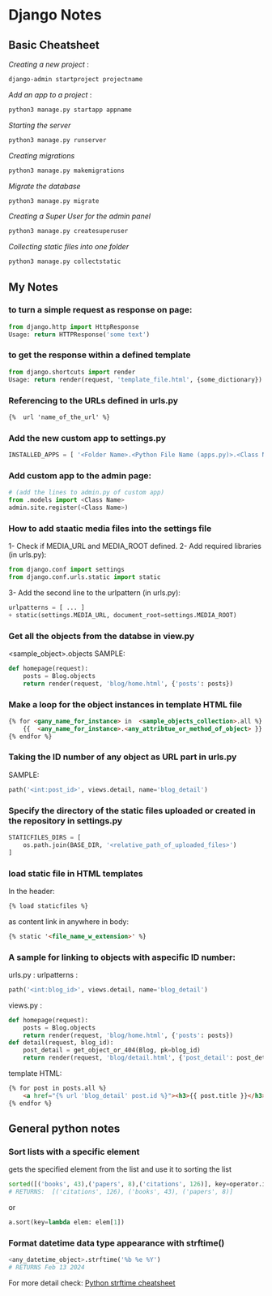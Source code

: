 # Django Notes

## Basic Cheatsheet

*Creating a new project* :
```bash
django-admin startproject projectname
```
*Add an app to a project* :
```bash
python3 manage.py startapp appname
```
*Starting the server*
```bash
python3 manage.py runserver
```
*Creating migrations*
```bash
python3 manage.py makemigrations
```
*Migrate the database*
```bash
python3 manage.py migrate
```
*Creating a Super User for the admin panel*
```bash
python3 manage.py createsuperuser
```
*Collecting static files into one folder*
```bash
python3 manage.py collectstatic
```

## My Notes

### to turn a simple request as response  on page:
```python
from django.http import HttpResponse
Usage: return HTTPResponse('some text')
```
### to get the response within a defined template
```python
from django.shortcuts import render
Usage: return render(request, 'template_file.html', {some_dictionary})
```
### Referencing to the URLs defined in  urls.py
```html
{%  url 'name_of_the_url' %}
```
### Add the new custom app to settings.py
```python
INSTALLED_APPS = [ '<Folder Name>.<Python File Name (apps.py)>.<Class Name> ' ]
```
### Add custom app to the admin page:
```python
# (add the lines to admin.py of custom app)
from .models import <Class Name>
admin.site.register(<Class Name>)
```
### How to add staatic media files into the settings file
1- Check if MEDIA_URL and MEDIA_ROOT defined.
2- Add required libraries (in urls.py):
```python
from django.conf import settings
from django.conf.urls.static import static
```
3- Add the second line to the urlpattern (in urls.py):
```python
urlpatterns = [ ... ]
+ static(settings.MEDIA_URL, document_root=settings.MEDIA_ROOT)
```
### Get all the objects from the databse in view.py
<sample_object>.objects
SAMPLE: 
```python
def homepage(request):
	posts = Blog.objects
	return render(request, 'blog/home.html', {'posts': posts})
```

### Make a loop for the object instances in template HTML file
```html
{% for <gany_name_for_instance> in  <sample_objects_collection>.all %}
    {{  <any_name_for_instance>.<any_attribtue_or_method_of_object> }}
{% endfor %}
```
### Taking the ID number of any object as URL part in urls.py
SAMPLE: 
```python
path('<int:post_id>', views.detail, name='blog_detail')
```
### Specify the directory of the static files uploaded or created in the repository in settings.py
```python
STATICFILES_DIRS = [
    os.path.join(BASE_DIR, '<relative_path_of_uploaded_files>')
]
```

### load static file in HTML templates
In the header:  
```html
{% load staticfiles %}
```
as content link in anywhere in body: 
```html
{% static '<file_name_w_extension>' %}
```

### A sample for linking to objects with aspecific ID number:
urls.py : urlpatterns : 
```python
path('<int:blog_id>', views.detail, name='blog_detail') 
```
views.py : 
```python
def homepage(request):
	posts = Blog.objects
	return render(request, 'blog/home.html', {'posts': posts})
def detail(request, blog_id):
	post_detail = get_object_or_404(Blog, pk=blog_id)
	return render(request, 'blog/detail.html', {'post_detail': post_detail})
```
template HTML:
```html
{% for post in posts.all %}
    <a href="{% url 'blog_detail' post.id %}"><h3>{{ post.title }}</h3></a>
{% endfor %}
```

## General python notes

### Sort lists with a specific element
gets the specified element from the list and use it to sorting the list
```python
sorted([('books', 43),('papers', 8),('citations', 126)], key=operator.itemgetter(1), reverse=True)
# RETURNS:  [('citations', 126), ('books', 43), ('papers', 8)]
```
or
```python
a.sort(key=lambda elem: elem[1])
```
### Format datetime data type appearance with strftime() 
```python
<any_datetime_object>.strftime('%b %e %Y') 
# RETURNS Feb 13 2024
```
For more detail check: [ Python strftime cheatsheet ](https://strftime.org/)
